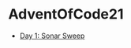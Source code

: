 # AdventOfCode21
* [Day 1: Sonar Sweep](https://github.com/ithar14/AdventOfCode21/blob/main/2021/Day1.py)
